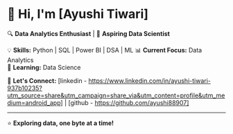 # 👋 Hi, I'm [Ayushi Tiwari] 

🔍 **Data Analytics Enthusiast** | 🚀 **Aspiring Data Scientist**

💡 **Skills:** Python | SQL | Power BI | DSA | ML 
📊 **Current Focus:** Data Analytics  
🌱 **Learning:** Data Science

🔗 **Let's Connect:** [linkedin - https://www.linkedin.com/in/ayushi-tiwari-937b10235?utm_source=share&utm_campaign=share_via&utm_content=profile&utm_medium=android_app] | [github - https://github.com/ayushi88907]

---
⭐ **Exploring data, one byte at a time!**

<!---
ayushi88907/ayushi88907 is a ✨ special ✨ repository because its `README.md` (this file) appears on your GitHub profile.
You can click the Preview link to take a look at your changes.
--->
